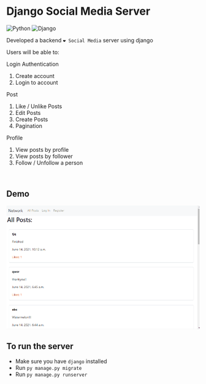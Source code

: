 # Django Social Media Server

![Python](https://img.shields.io/badge/-Python-3776AB?style=flat-square&logo=python&logoColor=ffffff)
![Django](https://img.shields.io/badge/-Django-043728?style=flat-square&logo=django)

Developed a backend `❤️ Social Media` server using django

Users will be able to:

Login Authentication

1. Create account
2. Login to account

Post

1. Like / Unlike Posts
2. Edit Posts
3. Create Posts
4. Pagination

Profile

1. View posts by profile
2. View posts by follower
3. Follow / Unfollow a person

<br />

## Demo

<img src="django-social-media-server.gif" alt="django-social-media-server" />

<br />

## To run the server

- Make sure you have `django` installed
- Run `py manage.py migrate`
- Run `py manage.py runserver`

<br />